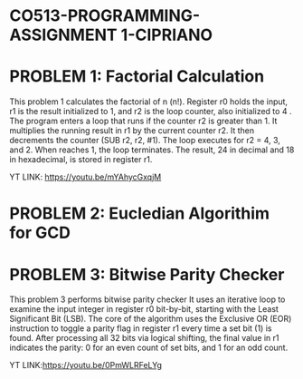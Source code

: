 # CO513-PROGRAMMING-ASSIGNMENT 1-CIPRIANO

# PROBLEM 1: Factorial Calculation

This problem 1 calculates the factorial of n (n!).
Register r0 holds the input, r1 is the result initialized to 1, and r2 is the loop counter, also initialized to 4 .
The program enters a loop that runs if the counter r2 is greater than 1.
It multiplies the running result in r1 by the current counter r2.
It then decrements the counter (SUB r2, r2, #1).
The loop executes for r2 = 4, 3, and 2. When reaches 1, the loop terminates. The result, 24 in decimal and 18 in hexadecimal, is stored in register r1.

YT LINK: https://youtu.be/mYAhycGxqjM

# PROBLEM 2: Eucledian Algorithim for GCD

# PROBLEM 3: Bitwise Parity Checker

This problem 3 performs bitwise parity checker
It uses an iterative loop to examine the input integer in register r0 bit-by-bit, starting with the Least Significant Bit (LSB). The core of the algorithm uses the Exclusive OR (EOR) instruction to toggle a parity flag in register r1 every time a set bit (1) is found. After processing all 32 bits via logical shifting, the final value in r1 indicates the parity: 0 for an even count of set bits, and 1 for an odd count.

YT LINK:https://youtu.be/0PmWLRFeLYg
